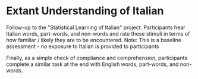 # Extant Understanding of Italian

Follow-up to the "Statistical Learning of Italian" project. 
Participants hear Italian words, part-words, and non-words and rate these stimuli in terms of how familiar / likely they are to be encountered. 
Note: This is a baseline assessment - no exposure to Italian is provided to participants

Finally, as a simple check of compliance and comprehension, participants complete a similar task at the end with English words, part-words, and non-words.
